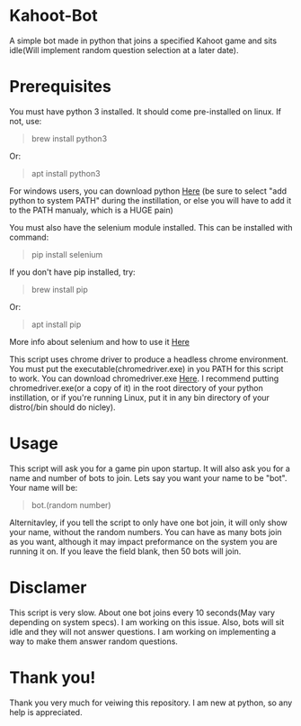 # Kahoot-Bot
A simple bot made in python that joins a specified Kahoot game and sits idle(Will implement random question selection at a later date).

# Prerequisites
You must have python 3 installed. It should come pre-installed on linux. If not, use:
>brew install python3

Or:
>apt install python3

For windows users, you can download python [Here](https://www.python.org/downloads/)
(be sure to select "add python to system PATH" during the instillation, or else you will have to add it to the PATH manualy, which is a HUGE pain)

You must also have the selenium module installed.
This can be installed with command:
>pip install selenium

If you don't have pip installed, try:
>brew install pip

Or:
>apt install pip

More info about selenium and how to use it [Here](https://www.seleniumhq.org/)

This script uses chrome driver to produce a headless chrome environment. You must put the executable(chromedriver.exe) in you PATH for this script to work. You can download chromedriver.exe [Here](https://sites.google.com/a/chromium.org/chromedriver/downloads). 
I recommend putting chromedriver.exe(or a copy of it) in the root directory of your python instillation, or if you're running Linux, put it in any bin directory of your distro(/bin should do nicley).

# Usage
This script will ask you for a game pin upon startup. It will also ask you for a name and number of bots to join.
Lets say you want your name to be "bot". Your name will be:
>bot.(random number)

Alternitavley, if you tell the script to only have one bot join, it will only show your name, without the random numbers.
You can have as many bots join as you want, although it may impact preformance on the system you are running it on. If you leave the field blank, then 50 bots will join.

# Disclamer
This script is very slow. About one bot joins every 10 seconds(May vary depending on system specs). I am working on this issue.
Also, bots will sit idle and they will not answer questions. I am working on implementing a way to make them answer random questions.

# Thank you!
Thank you very much for veiwing this repository. I am new at python, so any help is appreciated.
